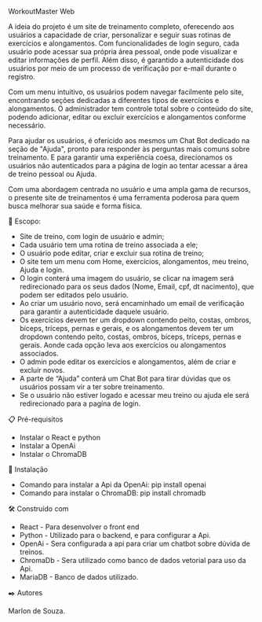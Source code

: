 WorkoutMaster Web

A ideia do projeto é um site de treinamento completo, oferecendo aos usuários a capacidade de criar, personalizar e seguir suas rotinas de exercícios e alongamentos. Com funcionalidades de login seguro, cada usuário pode acessar sua própria área pessoal, onde pode visualizar e editar informações de perfil. Além disso, é garantido a autenticidade dos usuários por meio de um processo de verificação por e-mail durante o registro.

Com um menu intuitivo, os usuários podem navegar facilmente pelo site, encontrando seções dedicadas a diferentes tipos de exercícios e alongamentos. O administrador tem controle total sobre o conteúdo do site, podendo adicionar, editar ou excluir exercícios e alongamentos conforme necessário.

Para ajudar os usuários, é ofericido aos mesmos um Chat Bot dedicado na seção de "Ajuda", pronto para responder às perguntas mais comuns sobre treinamento. E para garantir uma experiência coesa, direcionamos os usuários não autenticados para a página de login ao tentar acessar a área de treino pessoal ou Ajuda.

Com uma abordagem centrada no usuário e uma ampla gama de recursos, o presente site de treinamentos é uma ferramenta poderosa para quem busca melhorar sua saúde e forma física.

🚀 Escopo:

- Site de treino, com login de usuário e admin;
- Cada usuário tem uma rotina de treino associada a ele;
- O usuário pode editar, criar e excluir sua rotina de treino; 
- O site tem um menu com Home, exercícios, alongamentos, meu treino, Ajuda e login.
- O login conterá uma imagem do usuário, se clicar na imagem será redirecionado para os seus dados (Nome, Email, cpf, dt nacimento), que podem ser editados pelo usuário. 
- Ao criar um usuário novo, será encaminhado um email de verificação para garantir a autenticidade daquele usuário. 
- Os exercícios devem ter um dropdown contendo peito, costas, ombros, bíceps, tríceps, pernas e gerais, e os alongamentos devem ter um dropdown contendo peito, costas, ombros, bíceps, tríceps, pernas e gerais. Aonde cada opção leva aos exercícios ou alongamentos associados. 
- O admin pode editar os exercícios e alongamentos, além de criar e excluir novos.  
- A parte de “Ajuda” conterá um Chat Bot para tirar dúvidas que os usuários possam vir a ter sobre treinamento. 
- Se o usuário não estiver logado e acessar meu treino ou ajuda ele será redirecionado para a pagína de login. 

📋 Pré-requisitos
- Instalar o React e python
- Instalar a OpenAi
- Instalar o ChromaDB


🔧 Instalação

- Comando para instalar a Api da OpenAi: pip install openai
- Comando para instalar o ChromaDB: pip install chromadb

🛠️ Construído com

- React - Para desenvolver o front end
- Python - Utilizado para o backend, e para configurar a Api.
- OpenAi - Sera configurada a api para criar um chatbot sobre dúvida de treinos.
- ChromaDb - Sera utilizado como banco de dados vetorial para uso da Api. 
- MariaDB - Banco de dados utilizado.

✒️ Autores

Marlon de Souza. 
